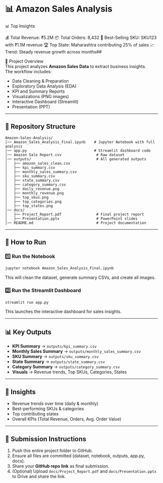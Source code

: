 # 📊 Amazon Sales Analysis  


📊 Top Insights

💰 Total Revenue: ₹5.2M
📦 Total Orders: 8,432
🛒 Best-Selling SKU: SKU123 with ₹1.1M revenue
🏆 Top State: Maharashtra contributing 25% of sales
📈 Trend: Steady revenue growth across months## 

📌 Project Overview  
This project analyzes **Amazon Sales Data** to extract business insights.  
The workflow includes:  
- Data Cleaning & Preparation  
- Exploratory Data Analysis (EDA)  
- KPI and Summary Reports  
- Visualizations (PNG images)  
- Interactive Dashboard (Streamlit)  
- Presentation (PPT)  

---

## 📂 Repository Structure  

```
Amazon-Sales-Analysis/
│── Amazon_Sales_Analysis_Final.ipynb    # Jupyter Notebook with full analysis
│── app.py                               # Streamlit dashboard code
│── Amazon Sale Report.csv                # Raw dataset
│── outputs/                              # All generated outputs
│   ├── amazon_sales_clean.csv
│   ├── kpi_summary.csv
│   ├── monthly_sales_summary.csv
│   ├── sku_summary.csv
│   ├── state_summary.csv
│   ├── category_summary.csv
│   ├── daily_revenue.png
│   ├── monthly_revenue.png
│   ├── top_skus.png
│   ├── top_categories.png
│   ├── top_states.png
│── docs/
│   ├── Project_Report.pdf                # Final project report
│   ├── Presentation.pptx                 # PowerPoint slides
│── README.md                             # Project documentation
```

---

## 🚀 How to Run  

### 1️⃣ Run the Notebook  
```bash
jupyter notebook Amazon_Sales_Analysis_Final.ipynb
```
This will clean the dataset, generate summary CSVs, and create all images.

### 2️⃣ Run the Streamlit Dashboard  
```bash
streamlit run app.py
```

This launches the interactive dashboard for sales insights.  

---

## 📊 Key Outputs  

- **KPI Summary** → `outputs/kpi_summary.csv`  
- **Monthly Sales Summary** → `outputs/monthly_sales_summary.csv`  
- **SKU Summary** → `outputs/sku_summary.csv`  
- **State Summary** → `outputs/state_summary.csv`  
- **Category Summary** → `outputs/category_summary.csv`  
- **Visuals** → Revenue trends, Top SKUs, Categories, States  

---

## 🎯 Insights  

- Revenue trends over time (daily & monthly)  
- Best-performing SKUs & categories  
- Top contributing states  
- Overall KPIs (Total Revenue, Orders, Avg. Order Value)  

---

## 📌 Submission Instructions  

1. Push this entire project folder to GitHub.  
2. Ensure all files are committed (dataset, notebook, outputs, app.py, docs).  
3. Share your **GitHub repo link** as final submission.  
4. (Optional) Upload `docs/Project_Report.pdf` and `docs/Presentation.pptx` to Drive and share the link.  
